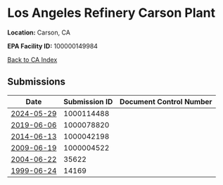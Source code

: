 # Los Angeles Refinery Carson Plant

**Location:** Carson, CA

**EPA Facility ID:** 100000149984

[Back to CA Index](../../index.md)

## Submissions

| Date | Submission ID | Document Control Number |
|------|--------------|-------------------------|
| [2024-05-29](submissions/1000114488.md) | 1000114488 |  |
| [2019-06-06](submissions/1000078820.md) | 1000078820 |  |
| [2014-06-13](submissions/1000042198.md) | 1000042198 |  |
| [2009-06-19](submissions/1000004522.md) | 1000004522 |  |
| [2004-06-22](submissions/35622.md) | 35622 |  |
| [1999-06-24](submissions/14169.md) | 14169 |  |

